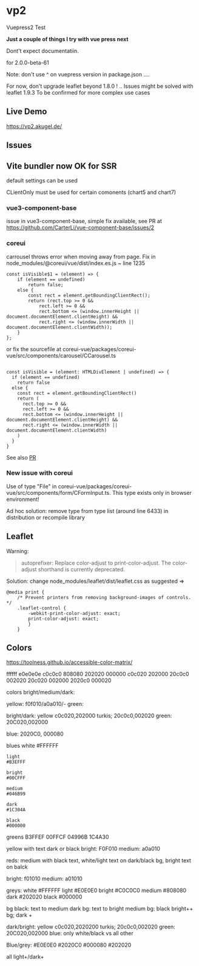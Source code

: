 # vp2
Vuepress2 Test

**Just a couple of things I try with vue press next**

Dont't expect documentatiin. 

for 2.0.0-beta-61

Note: don't use ^ on vuepress version in package.json ....

For now, don't upgrade leaflet beyond 1.8.0 !
.. Issues might be solved with leaflet 1.9.3
To be confirmed for more complex use cases


## Live Demo
https://vp2.akugel.de/


## Issues

## Vite bundler now OK for SSR

default settings can be used

CLientOnly must be used for certain comonents (chart5 and chart7)


### vue3-component-base

issue in vue3-component-base, simple fix available, see PR at
https://github.com/CarterLi/vue-component-base/issues/2


### coreui
carrousel throws error when moving away from page.
Fix in node_modules/@coreui/vue/dist/index.es.js ~ line 1235

```
const isVisible$1 = (element) => {
    if (element == undefined)
        return false;
    else {
        const rect = element.getBoundingClientRect();
        return (rect.top >= 0 &&
            rect.left >= 0 &&
            rect.bottom <= (window.innerHeight || document.documentElement.clientHeight) &&
            rect.right <= (window.innerWidth || document.documentElement.clientWidth));
    }
};
```

or fix the sourcefile at coreui-vue/packages/coreui-vue/src/components/carousel/CCarousel.ts

```

const isVisible = (element: HTMLDivElement | undefined) => {
  if (element == undefined) 
    return false
  else {
    const rect = element.getBoundingClientRect()
    return (
      rect.top >= 0 &&
      rect.left >= 0 &&
      rect.bottom <= (window.innerHeight || document.documentElement.clientHeight) &&
      rect.right <= (window.innerWidth || document.documentElement.clientWidth)
    )
  }
}
```

See also [PR](https://github.com/coreui/coreui-vue/issues/206)


### New issue with coreui
Use of type "File" in coreui-vue/packages/coreui-vue/src/components/form/CFormInput.ts. This type exists only in browser environment! 

Ad hoc solution: remove type from type list (around line 6433) in distribution or recompile library




## Leaflet
Warning: 
> autoprefixer: Replace color-adjust to print-color-adjust. The color-adjust shorthand is currently deprecated.

Solution: change node_modules/leaflet/dist/leaflet.css as suggested =>

```
@media print {
	/* Prevent printers from removing background-images of controls. */
	.leaflet-control {
		-webkit-print-color-adjust: exact;
		print-color-adjust: exact;
		}
	}
```

## Colors

https://toolness.github.io/accessible-color-matrix/


ffffff e0e0e0e c0c0c0 808080 202020 000000
               c0c020        202000
               20c0c0        002020
               20c020        002000
               2020c0        000020





colors bright/medium/dark:

yellow: f0f010/a0a010/-
green: 

bright/dark:
yellow c0c020,202000
turkis; 20c0c0,002020
green: 20C020,002000

blue: 2020C0, 000080


blues
    white
    #FFFFFF

    light
    #B3EFFF

    bright
    #00CFFF

    medium
    #046B99

    dark
    #1C304A

    black
    #000000


greens
B3FFEF
00FFCF
04996B
1C4A30


yellow with text dark or black
bright: F0F010
medium: a0a010

reds:  medium with black text, white/light text on dark/black bg, bright text on balck
 
bright: f01010
medium: a01010


greys:
    white
    #FFFFFF
    light
    #E0E0E0
    bright
    #C0C0C0
    medium
    #808080
    dark
    #202020
    black
    #000000

bg black: text to medium
dark bg: text to bright
medium bg: black
bright++ bg; dark +

dark/bright:
yellow c0c020,2020200
turkis; 20c0c0,002020
green: 20C020,002000
blue: only white/black vs all other

Blue/grey:
    #E0E0E0
    #2020C0
    #000080
    #202020

all light+/dark+


